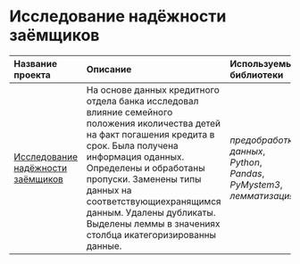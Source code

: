 # Исследование надёжности заёмщиков

| Название проекта | Описание | Используемые библиотеки | 
| :---------------------- | :---------------------- | :---------------------- |
| [Исследование надёжности заёмщиков]() | На основе данных кредитного отдела банка исследовал влияние семейного положения иколичества детей на факт погашения кредита в срок. Была получена информация оданных. Определены и обработаны пропуски. Заменены типы данных на соответствующиехранящимся данным. Удалены дубликаты. Выделены леммы в значениях столбца икатегоризированны данные. | *предобработка данных*, *Python*, *Pandas*, *PyMystem3*, *лемматизация* |
